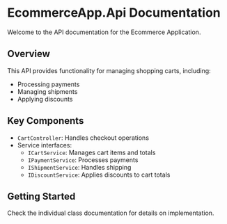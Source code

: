 # EcommerceApp.Api Documentation

Welcome to the API documentation for the Ecommerce Application.

## Overview

This API provides functionality for managing shopping carts, including:

- Processing payments
- Managing shipments
- Applying discounts

## Key Components

- `CartController`: Handles checkout operations
- Service interfaces:
  - `ICartService`: Manages cart items and totals
  - `IPaymentService`: Processes payments
  - `IShipmentService`: Handles shipping
  - `IDiscountService`: Applies discounts to cart totals

## Getting Started

Check the individual class documentation for details on implementation.
